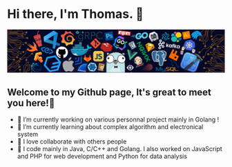 # Hi there, I'm Thomas. 👋
![](https://github.com/thomas-chastaingt/thomas-chastaingt/blob/master/assets/header_.png)
## Welcome to my Github page, It's great to meet you here!🙂

- 🔭 I’m currently working on various personnal project mainly in Golang !
- 🌱 I’m currently learning about complex algorithm and electronical system
- 👯 I love collaborate with others people
- 🥅 I code mainly in Java, C/C++ and Golang. I also worked on JavaScript and PHP for web development and Python for data analysis





